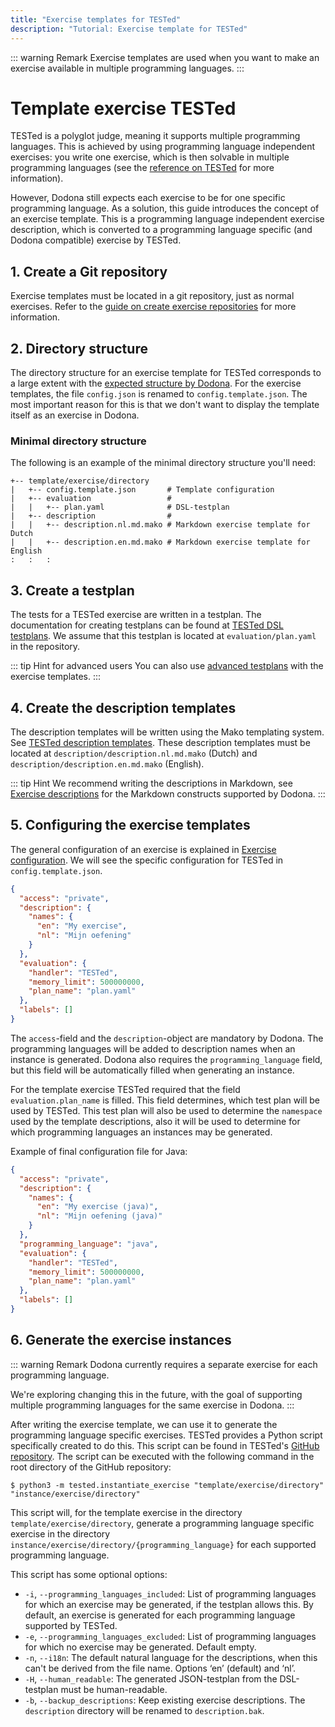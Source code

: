 ```yaml
---
title: "Exercise templates for TESTed"
description: "Tutorial: Exercise template for TESTed"
---
```


::: warning Remark
Exercise templates are used when you want to make an exercise available in multiple programming languages.
:::

# Template exercise TESTed
TESTed is a polyglot judge, meaning it supports multiple programming languages.
This is achieved by using programming language independent exercises: you write one exercise, which is then solvable in multiple programming languages (see the [reference on TESTed](../../../references/tested-judge/) for more information).

However, Dodona still expects each exercise to be for one specific programming language.
As a solution, this guide introduces the concept of an exercise template.
This is a programming language independent exercise description, which is converted to a programming language specific (and Dodona compatible) exercise by TESTed.

## 1. Create a Git repository
Exercise templates must be located in a git repository, just as normal exercises.
Refer to the [guide on create exercise repositories](../new-exercise-repo) for more information.

## 2. Directory structure
The directory structure for an exercise template for TESTed corresponds to a large extent with the
[expected structure by Dodona](../../../references/exercise-directory-structure).
For the exercise templates, the file `config.json` is renamed to `config.template.json`.
The most important reason for this is that we don't want to display the template itself as an exercise in Dodona.

### Minimal directory structure

The following is an example of the minimal directory structure you'll need:
```text
+-- template/exercise/directory
|   +-- config.template.json       # Template configuration
|   +-- evaluation                 #
|   |   +-- plan.yaml              # DSL-testplan
|   +-- description                #
|   |   +-- description.nl.md.mako # Markdown exercise template for Dutch
|   |   +-- description.en.md.mako # Markdown exercise template for English
:   :   :
```

## 3. Create a testplan
The tests for a TESTed exercise are written in a testplan.
The documentation for creating testplans can be found at  [TESTed DSL testplans](../../../references/tested-judge/dsl).
We assume that this testplan is located at `evaluation/plan.yaml` in the repository. 

::: tip Hint for advanced users
You can also use [advanced testplans](../../../references/tested-judge/json) with the exercise templates.
:::

## 4. Create the description templates
The description templates will be written using the Mako templating system.
See [TESTed description templates](../../../references/tested-judge/template-description).
These description templates must be located at `description/description.nl.md.mako` (Dutch) and
`description/description.en.md.mako` (English).

::: tip Hint
We recommend writing the descriptions in Markdown,
see [Exercise descriptions](../../../references/exercise-description) for the Markdown constructs supported by Dodona.
:::

## 5. Configuring the exercise templates
The general configuration of an exercise is explained in [Exercise configuration](../../../references/exercise-config).
We will see the specific configuration for TESTed in `config.template.json`.

```json
{
  "access": "private",
  "description": {
    "names": {
      "en": "My exercise",
      "nl": "Mijn oefening"
    }
  },
  "evaluation": {
    "handler": "TESTed",
    "memory_limit": 500000000,
    "plan_name": "plan.yaml"
  },
  "labels": []
}
```

The `access`-field and the `description`-object are mandatory by Dodona.
The programming languages will be added to description names when an instance is generated.
Dodona also requires the `programming_language` field,
but this field will be automatically filled when generating an instance.

For the template exercise TESTed required that the field `evaluation.plan_name` is filled.
This field determines, which test plan will be used by TESTed.
This test plan will also be used to determine the `namespace` used by the template descriptions,
also it will be used to determine for which programming languages an instances may be generated.

Example of final configuration file for Java:

```json
{
  "access": "private",
  "description": {
    "names": {
      "en": "My exercise (java)",
      "nl": "Mijn oefening (java)"
    }
  },
  "programming_language": "java",
  "evaluation": {
    "handler": "TESTed",
    "memory_limit": 500000000,
    "plan_name": "plan.yaml"
  },
  "labels": []
}
```

## 6. Generate the exercise instances
::: warning Remark
Dodona currently requires a separate exercise for each programming language.

We're exploring changing this in the future, with the goal of supporting multiple programming languages for the same exercise in Dodona.
:::

After writing the exercise template, we can use it to generate the programming language specific exercises.
TESTed provides a Python script specifically created to do this.
This script can be found in TESTed's [GitHub repository](https://github.com/dodona-edu/universal-judge).
The script can be executed with the following command in the root directory of the GitHub repository:
```shell
$ python3 -m tested.instantiate_exercise "template/exercise/directory" "instance/exercise/directory"
```

This script will, for the template exercise in the directory `template/exercise/directory`,
generate a programming language specific exercise in the directory `instance/exercise/directory/{programming_language}` for each supported programming language.

This script has some optional options:
- `-i`, `--programming_languages_included`:
  List of programming languages for which an exercise may be generated, if the testplan allows this.
  By default, an exercise is generated for each programming language supported by TESTed.
- `-e`, `--programming_languages_excluded`:
  List of programming languages for which no exercise may be generated.
  Default empty.
- `-n`, `--i18n`: The default natural language for the descriptions, when this can't be derived from the file name.
  Options ‘en’ (default) and ‘nl’.
- `-H`, `--human_readable`: The generated JSON-testplan from the DSL-testplan must be human-readable.
- `-b`, `--backup_descriptions`: Keep existing exercise descriptions. The `description` directory will be renamed to `description.bak`.
